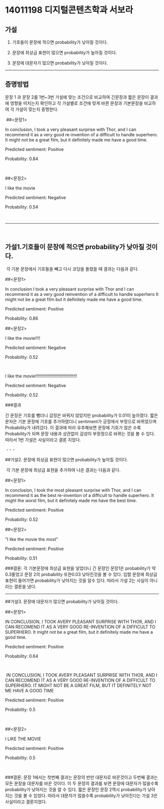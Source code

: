 # 14011198 디지털콘텐츠학과 서보라

## 가설

1. 기호들이 문장에 적으면 probability가 낮아질 것이다.

2. 문장에 최상급 표현이 많으면 probability가 높아질 것이다.

3. 문장에 대문자가 많으면 probability가 낮아질 것이다.

- - - 

## 증명방법

문장 1 과 문장 2를 1번~3번 가설에 맞는 조건으로 비교하여 긴문장과 짧은 문장이 결과에 영향을 미치는지 확인하고 각 가설별로 조건에 맞게 바뀐 문장과 기본문장을 비교하여 각 가설이 맞는지 증명한다.

 ##<문장1>

In conclusion, I took a very pleasant surprise with Thor, and I can recommend it as a very good re-invention of a difficult to handle superhero. It might not be a great film, but it definitely made me have a good time. 

Predicted sentiment: Positive

Probability: 0.84

 

##<문장2>

I like the movie

Predicted sentiment: Negative

Probability: 0.54

 
- - - 
 

## 가설1.기호들이 문장에 적으면 probability가 낮아질 것이다.

 각 기본 문장에서 기호들을 빼고 다시 코딩을 돌렸을 때 결과는 다음과 같다.

##<문장1>

In conclusion I took a very pleasant surprise with Thor and I can recommend it as a very good reinvention of a difficult to handle superhero It might not be a great film but it definitely made me have a good time.

Predicted sentiment: Positive

Probability: 0.86

##<문장2>

I like the movie!!!!

Predicted sentiment: Negative

Probability: 0.52

 

I like the movie!!!!!!!!!!!!!!!!!!!!!!!!!!!!!!!!!!

Predicted sentiment: Negative

Probability: 0.52

###결과

긴 문장은 기호를 뺐더니 감정은 바뀌지 않았지만 probability가 0.01이 높아졌다. 짧은 문자은 기본 문장에 기호를 추가하였더니 sentiment가 긍정에서 부정으로 바뀌었으며 Probability가 내려갔다. 이 결과에 따라 유추해보면 문장에 기호가 많은 수록 Probability가 되며 문장 내용과 상관없이 감성이 부정정으로 바뀌는 것을 볼 수 있다. 따라서 1번 가설은 사실이라고 결론 지었다.

 - - - 

##가설2. 문장에 최상급 표현이 많으면 probability가 높아질 것이다.

 각 기본 문장에 최상급 표현을 추가하여 나온 결과는 다음과 같다.

##<문장1>

In conclusion, I took the most pleasant surprise with Thor, and I can recommend it as the best re-invention of a difficult to handle superhero. It might the worst film, but it definitely made me have the best time.

Predicted sentiment: Positive

Probability: 0.52

##<문장2>

"I like the movie the most"

Predicted sentiment: Positive

Probability: 0.51

###결론: 각 기본문장에 최상급 표현을 넣었더니 긴 문장인 문장1은 probability가 약 0.3줄었고 문장 2의 probability 또한0.03 낮아진것을 볼 수 있다. 입렬 문장에 최상급 표현이 들어가면 probability가 낮아지는 것을 알수 있다. 따라서 가설 2는 사실이 아니라는 결론을 냈다.

- - -

##가설3. 문장에 대문자가 많으면 probability가 낮아질 것이다.

##<문장1>

IN CONCLUSION, I TOOK AVERY PLEASANT SURPRISE WITH THOR, AND I CAN RECOMEND IT AS A VERY GOOD RE-INVENTION OF A DIFFICULT TO SUPERHERO. It might not be a great film, but it definitely made me have a good time.

Predicted sentiment: Positive

Probability: 0.64

 

 IN CONCLUSION, I TOOK AVERY PLEASANT SURPRISE WITH THOR, AND I CAN RECOMEND IT AS A VERY GOOD RE-INVENTION OF A DIFFICULT TO SUPERHERO. IT MIGHT NOT BE A GREAT FILM, BUT IT DEFINITELY NOT ME HAVE A GOOD TIME

Predicted sentiment: Positive

Probability: 0.5

 

##<문장2>

I LIKE THE MOVIE

Predicted sentiment: Positive

Probability: 0.5

 

###결론: 문장 1에서는 첫번째 결과는 문장의 반만 대문자로 바꾼것이고 두번째 결과는 모든 문장을 대문자를 바꾼 것이다. 이 두 문장의 결과를 보면 문장에 대문자가 많을수록 probability가 낮아지는 것을 알 수 있다. 짧은 문장인 문장 2역시 probability가 낮아지는 것을 볼 수 있었다. 따라서 대문자가 많을수록 probability가 낮아진다는 가설 3은 사실이라고 결론지었다.

 
 
 
 
 
 
 
 
 
 
 
 
 
 
 
 
 
 
